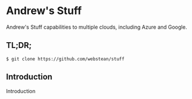 # Andrew's Stuff

Andrew's Stuff
capabilities to multiple clouds, including Azure and Google.

## TL;DR;

```console
$ git clone https://github.com/webstean/stuff
```

## Introduction

Introduction


